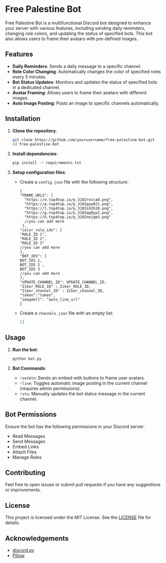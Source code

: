 # Free Palestine Bot

Free Palestine Bot is a multifunctional Discord bot designed to enhance your server with various features, including sending daily reminders, changing role colors, and updating the status of specified bots. This bot also allows users to frame their avatars with pre-defined images.

## Features

- **Daily Reminders**: Sends a daily message to a specific channel.
- **Role Color Changing**: Automatically changes the color of specified roles every 5 minutes.
- **Bot Status Updates**: Monitors and updates the status of specified bots in a dedicated channel.
- **Avatar Framing**: Allows users to frame their avatars with different images.
- **Auto Image Posting**: Posts an image to specific channels automatically.

## Installation

1. **Clone the repository**:
    ```sh
    git clone https://github.com/yourusername/free-palestine-bot.git
    cd free-palestine-bot
    ```

2. **Install dependencies**:
    ```sh
    pip install -r requirements.txt
    ```

3. **Setup configuration files**:
    - Create a `config.json` file with the following structure:
      ```
      {
      "FRAME_URLS": [
        "https://e.top4top.io/p_3102rocca0.png",
        "https://a.top4top.io/p_3102gyw921.png",
        "https://l.top4top.io/p_3102sd2h20.png",
        "https://g.top4top.io/p_3102qq8yp2.png",
        "https://h.top4top.io/p_3102nejqm3.png"
        //you can add more
       ],
      "color_role_ids": [
      "ROLE_ID 1",
      "ROLE_ID 2",
      "ROLE_ID 3"
      //you can add more
      ],
      "BOT_IDS": [
      BOT_IDS 1,
      BOT_IDS 2 ,
      BOT_IDS 3
      //you can add more
      ],
      "UPDATE_CHANNEL_ID": UPDATE_CHANNEL_ID,
      "Ziker_ROLE_ID" : Ziker_ROLE_ID,
      "Ziker_channel_ID" : Ziker_channel_ID,
      "token":"token",
      "imageUrl": "auto_line_url"
      }
      ```

    - Create a `channels.json` file with an empty list:
      ```json
      []
      ```

## Usage

1. **Run the bot**:
    ```sh
    python bot.py
    ```

2. **Bot Commands**:
    - `!setbtn`: Sends an embed with buttons to frame user avatars.
    - `!line`: Toggles automatic image posting in the current channel (requires admin permissions).
    - `!stu`: Manually updates the bot status message in the current channel.

## Bot Permissions

Ensure the bot has the following permissions in your Discord server:
- Read Messages
- Send Messages
- Embed Links
- Attach Files
- Manage Roles

## Contributing

Feel free to open issues or submit pull requests if you have any suggestions or improvements.

## License

This project is licensed under the MIT License. See the [LICENSE](LICENSE) file for details.

## Acknowledgements

- [discord.py](https://github.com/Rapptz/discord.py)
- [Pillow](https://python-pillow.org/)
